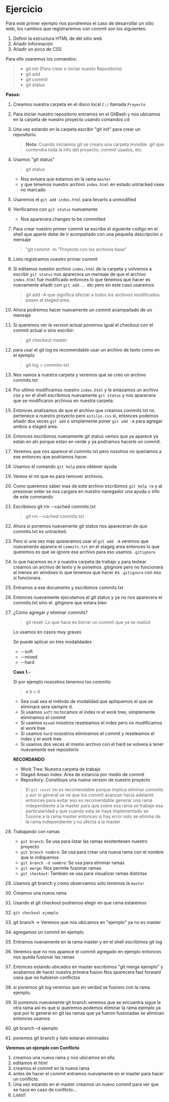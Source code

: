 # Ejercicio

Para este primer ejemplo nos pondremos el caso de desarrollar un sitio web, los cambios que registraremos con commit son los siguientes:

1. Definir la estructura HTML de del sitio web
2. Añadir Información 
3. Añadir un poco de CSS

Para ello usaremos los comandos:
> * git init (Para crear e iniciar nuesto Repositorio)
> * git add
> * git commit
> * git status

**Pasos:**

1. Creamos nuestra carpeta en el disco local `C:/` llamada `Proyecto`
2. Para iniciar nuestro repositorio entramos en el GitBash y nos ubicamos en la carpeta de nuestro proyecto usando comandos cd
3. Una vez estando en la carpeta escribir "git init" para crear un repositorio.
    > **Nota:** Cuando iniciamos git se creara una carpeta invisible .git que contendra toda la info del proyecto; commit usados, etc.
4. Usamos "git status"
    > git status
   * Nos avisara que estamos en la rama `master`
   * y que tenemos nuestro archivo `index.html` en estado untracked osea no marcado
5. Usaremos el `git add index.html` para llevarlo a unmodified
6. Verificamos con `git status` nuevamente
   * Nos aparecera changes to be committed
7. Para crear nuestro primer commit se escribe el siguiente codigo en el shell que aparte debe de ir aconpañado con una pequeña descripción o mensaje
    > "git commit -m "Proyecto con los archivos base"
8. Listo registramos nuestro primer commit
9. Si editamos nuestro archivo `index.html` de la carpeta y volvemos a escribir `git status` nos aparecera un mensaje de que el archivo `index.html` fue modificado entonces lo que tenemos que hacer es nuevamente añadir con `git add...` etc pero en este caso usaremos:
    > git add -A que significa afectar a todos los archivos modificados pasen al staged area.
10. Ahora podremos hacer nuevamente un commit acampañado de un mensaje
12. Si queremos ver la version actual ponemos igual el checkout con el commit actual o sino escribir:
    > git checkout master
13. para usar el git log es recomendable usar un archivo de texto como en el ejemplo
    > git log > commits-txt
14. Nos vamos a nuestra carpeta y veremos que se creo un archivo commits.txt
15. Por ultimo modificamos nuestro `index.html` y le enlazamos un archivo css y en el shell escribimos nuevamente `git status` y nos aparecera que se modificaron archivos en nuestra carpeta.
16. Entonces analizamos de que el archivo que creamos commits.txt no pertenece a nuestro proyecto pero `estilos.css` si, entonces podemos añadir dos veces `git add` o simplemente poner `git add -A` para agregar ambos a staged area.
17. Entonces escribimos nuevamente git status vemos que ya aparece ya estan en ahi porque estan en verde y ya podriamos hacerle un commit.
18. Veremos que nos aparece el commits.txt pero nosotros no queriamos a ese entonces que podriamos hacer.
19. Usamos el comando `git help` para obtener ayuda
20. Vemos el rm que es para remover archivos.
21. Como queremos saber mas de este archivo escribimos `git help rm` y al presionar enter se nos cargara en nuestro navegador una ayuda o info de este commando
22. Escribimos git rm --cached commits.txt
    > git rm --cached commits.txt
23. Ahora si ponemos nuevamente git status nos apareceran de que commits.txt es untracked.
24. Pero si una vez mas quisieramos usar el `git add -A` veremos que nuevamente aparece el `commits.txt` en el stageg area entonces lo que queremos es que se ignore ese archivo para eso usamos `.gitignore`
25. lo que hacemos es ir a nuestra carpeta de trabajo y para testear creamos un archivo de texto y le ponemos .gitignore pero no funcionara al menos en windows lo que tenemos que hacer es `.gitignore` con eso si funcionara.
26. Entramos a ese documento y escribimos commits.txt
27. Entonces nuevamente ejecutamos el git status y ya no nos aparecera el commits.txt sino el .gitignore que estara bien
28. ¿Cómo agregar y eliminar commits?
    > git reset: Lo que hace es borrar un commit que ya se realizó

    Lo usamos en casos muy graves
    
    Se puede aplicar en tres modalidades
    * --soft
    * --mixed
    * --hard

    **Caso 1.-**

    Si por ejemplo nosostros tenemos los commits:
    > a b c d

    * Sea cual sea el método de modalidad que apliquemos el que se eliminará sera siempre d.
    * Si usamos `soft` no tocamos el index ni el work tree, simplemente eliminamos el commit
    * Si usamos `mixed` nosotros reseteamos el index pero no modificamos el work tree
    * Si usamos `hard` nosostros eliminamos el commit y reseteamos el index y el work tree
    * Si usamos dos veces el mismo archivo con el hard se volvera a tener nuevamente ese repositorio

    **RECORDANDO**
    * Work Tree: Nuestra carpeta de trabajo
    * Staged Areao index: Area de estancia por medio de commit
    * Repository: Constituye una nueva version de nuestro proyecto

    > El `git reset` no es recomendable porque implica eliminar commits y por lo general se ve que los commit avanzan hacia adelante entonces para evitar eso es recomendable generar una rama independiente a la master para que sobre esa rama se trabaje esa particularidad y que cuando esta se haya implementado se fusione a la rama master entonces si hay error solo se elimina de la rama independiente y no afecta a la master
28. Trabajando con ramas
    * `git branch`: Se usa para listar las ramas existentesen nuestro proyecto
    * `git branch nombre`: Se usa para crear una nueva rama con el nombre que le indiquemos
    * `git branch -d nombre`: Se usa para eliminar ramas
    * `git merge`: Nos permite fusionar ramas
    * `git checkout`: Tambien se usa para visualizar ramas distintas
29. Usamos git branch y como observamos solo tenemos la `master`
30. Creamos una nueva rama
31. Usando el git checkout podremos elegir en que rama estaremos
32. `git checkout ejemplo`
33. git branch -> Veremos que nos ubicamos en "ejemplo" ya no es master
34. agregamos un commit en ejemplo
35. Entramos nuevamente en la rama master y en el shell escribimos git log
36. Veremos que no nos aparece el commit agregado en ejemplo entonces nos queda fusionar las ramas
37. Entonces estando ubicados en master escribimos "git merge ejemplo" y acabamos de hacer nuestra primera fusion Nos aparecera fast forward osea que no hubieron conflictos
38. si ponemos git log veremos que en verdad se fusiono con la rama ejemplo.
39. Si ponemos nuevamente git branch veremos que se encuentra sigue la otra rama asi es que si queremos podemos eliminar la rama ejemplo ya que por lo general en git las ramas que ya fueron fusionadas se eliminan entonces usamos
40. git branch -d ejemplo 
41. ponemos git branch y listo estaran eliminados

**Veremos un ejemplo con Conflicto**

1. creamos una nueva rama y nos ubicamos en ella
2. editamos el html
3. creamos el commit en la nueva rama
4. antes de hacer el commit entramos nuevamente en el master para hacer un conflicto.
5. Una vez estando en el master creamos un nuevo commit para ver que se hace en caso de conflicto...
6. Listo!!